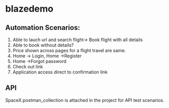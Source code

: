 # blazedemo
Automation Scenarios:
----------------------------------
1. Able to lauch url and search flight-> Book flight with all details
2. Able to book without details?
3. Price shown across pages for a flight travel are same.
4. Home -> Login, Home ->Register
5. Home ->Forgot password
6. Check out link
7. Application access direct to confirmation link


API
-------------
SpaceX.postman_collection is attached in the project for API test scenarios.
